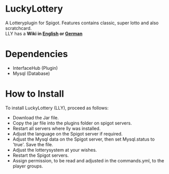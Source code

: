 # LuckyLottery

A Lotteryplugin for Spigot. Features contains classic, super lotto and also scratchcard.<br>
LLY has a <b>Wiki in [English](https://github.com/Avankziar/LuckyLottery/wiki/ENG-Home) or [German](https://github.com/Avankziar/LuckyLottery/wiki/GER-Home)</b>

# Dependencies
- InterfaceHub (Plugin)
- Mysql (Database)

# How to Install
To install LuckyLottery (LLY), proceed as follows:
- Download the Jar file.
- Copy the jar file into the plugins folder on spigot servers.
- Restart all servers where lly was installed.
- Adjust the language on the Spigot server if required.
- Adjust the Mysql data on the Spigot server, then set Mysql.status to 'true'. Save the file.
- Adjust the lotterysystem at your wishes.
- Restart the Spigot servers.
- Assign permission, to be read and adjusted in the commands.yml, to the player groups.
